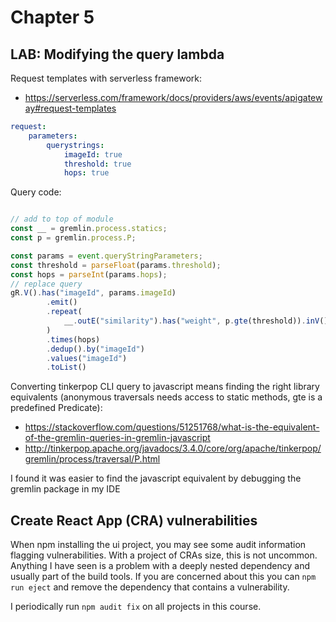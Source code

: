 # Chapter 5 

## LAB: Modifying the query lambda
Request templates with serverless framework:
- https://serverless.com/framework/docs/providers/aws/events/apigateway#request-templates

```yml
request:
    parameters:
        querystrings:
            imageId: true
            threshold: true
            hops: true
```

Query code:
```javascript

// add to top of module
const __ = gremlin.process.statics;
const p = gremlin.process.P;

const params = event.queryStringParameters;
const threshold = parseFloat(params.threshold);
const hops = parseInt(params.hops);
// replace query
gR.V().has("imageId", params.imageId)
        .emit()
        .repeat(
            __.outE("similarity").has("weight", p.gte(threshold)).inV()
        )
        .times(hops)
        .dedup().by("imageId")
        .values("imageId")
        .toList()
```

Converting tinkerpop CLI query to javascript means finding the right library equivalents (anonymous traversals needs access to static methods, gte is a predefined Predicate):
- https://stackoverflow.com/questions/51251768/what-is-the-equivalent-of-the-gremlin-queries-in-gremlin-javascript
- http://tinkerpop.apache.org/javadocs/3.4.0/core/org/apache/tinkerpop/gremlin/process/traversal/P.html

I found it was easier to find the javascript equivalent by debugging the gremlin package in my IDE


## Create React App (CRA) vulnerabilities

When npm installing the ui project, you may see some audit information flagging vulnerabilities. With a project of CRAs size, this is not uncommon. Anything I have seen is a problem with a deeply nested dependency and usually part of the build tools. If you are concerned about this you can `npm run eject` and remove the dependency that contains a vulnerability.

I periodically run `npm audit fix` on all projects in this course.